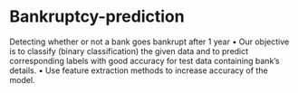 # Bankruptcy-prediction
Detecting whether or not a bank goes bankrupt after 1 year
• Our objective is to classify (binary classification) the given data and to
predict corresponding labels with good accuracy for test data containing
bank’s details.
• Use feature extraction methods to increase accuracy of the model.


